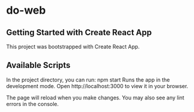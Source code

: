 # do-web
## Getting Started with Create React App
This project was bootstrapped with Create React App.

## Available Scripts
In the project directory, you can run:
npm start
Runs the app in the development mode.
Open http://localhost:3000 to view it in your browser.

The page will reload when you make changes.
You may also see any lint errors in the console.
